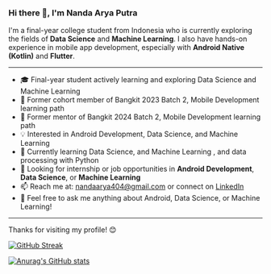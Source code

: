 ### Hi there 👋, I'm Nanda Arya Putra

I'm a final-year college student from Indonesia who is currently exploring the fields of **Data Science** and **Machine Learning**. I also have hands-on experience in mobile app development, especially with **Android Native (Kotlin)** and **Flutter**.

---

- 🎓 Final-year student actively learning and exploring Data Science and Machine Learning  
- 🔭 Former cohort member of Bangkit 2023 Batch 2, Mobile Development learning path
- 🔭 Former mentor of Bangkit 2024 Batch 2, Mobile Development learning path 
- 💡 Interested in Android Development, Data Science, and Machine Learning  
- 🌱 Currently learning Data Science, and Machine Learning , and data processing with Python  
- 👀 Looking for internship or job opportunities in **Android Development**, **Data Science**, or **Machine Learning**  
- 📫 Reach me at: [nandaarya404@gmail.com](mailto:nandaarya404@gmail.com) or connect on [LinkedIn](https://www.linkedin.com/in/nandaaryaputra/)  
- 💬 Feel free to ask me anything about Android, Data Science, or Machine Learning!

---

Thanks for visiting my profile! 😊

<!--
- 🤔 I’m looking for help with ...
- 💬 Ask me about ...
- 📫 How to reach me: ...
- 😄 Pronouns: ...
- ⚡ Fun fact: ...
-->

[![GitHub Streak](https://github-readme-streak-stats.herokuapp.com/?user=nandaarya&theme=dark)](https://github.com/DenverCoder1/github-readme-streak-stats)

[![Anurag's GitHub stats](https://github-readme-stats.vercel.app/api?username=nandaarya)](https://github.com/anuraghazra/github-readme-stats)
